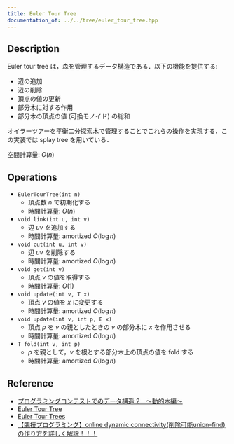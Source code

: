 ```yaml
---
title: Euler Tour Tree
documentation_of: ../../tree/euler_tour_tree.hpp
---
```


## Description

Euler tour tree は，森を管理するデータ構造である．以下の機能を提供する:
- 辺の追加
- 辺の削除
- 頂点の値の更新
- 部分木に対する作用
- 部分木の頂点の値 (可換モノイド) の総和

オイラーツアーを平衡二分探索木で管理することでこれらの操作を実現する．この実装では splay tree を用いている．

空間計算量: $O(n)$

## Operations

- `EulerTourTree(int n)`
    - 頂点数 $n$ で初期化する
    - 時間計算量: $O(n)$
- `void link(int u, int v)`
    - 辺 $uv$ を追加する
    - 時間計算量: $\mathrm{amortized}\ O(\log n)$
- `void cut(int u, int v)`
    - 辺 $uv$ を削除する
    - 時間計算量: $\mathrm{amortized}\ O(\log n)$
- `void get(int v)`
    - 頂点 $v$ の値を取得する
    - 時間計算量: $O(1)$
- `void update(int v, T x)`
    - 頂点 $v$ の値を $x$ に変更する
    - 時間計算量: $\mathrm{amortized}\ O(\log n)$
- `void update(int v, int p, E x)`
    - 頂点 $p$ を $v$ の親としたときの $v$ の部分木に $x$ を作用させる
    - 時間計算量: $\mathrm{amortized}\ O(\log n)$
- `T fold(int v, int p)`
    - $p$ を親として，$v$ を根とする部分木上の頂点の値を fold する
    - 時間計算量: $\mathrm{amortized}\ O(\log n)$

## Reference

- [プログラミングコンテストでのデータ構造 2　～動的木編～](https://www.slideshare.net/iwiwi/2-12188845)
- [Euler Tour Tree](https://kopricky.github.io/code/DataStructure_OnGraph/euler_tour_tree.html)
- [Euler Tour Trees](https://web.stanford.edu/class/archive/cs/cs166/cs166.1146/lectures/04/Small04.pdf)
- [【競技プログラミング】online dynamic connectivity(削除可能union-find)の作り方を詳しく解説！！！](https://qiita.com/hotman78/items/78cd3aa50b05a57738d4)
